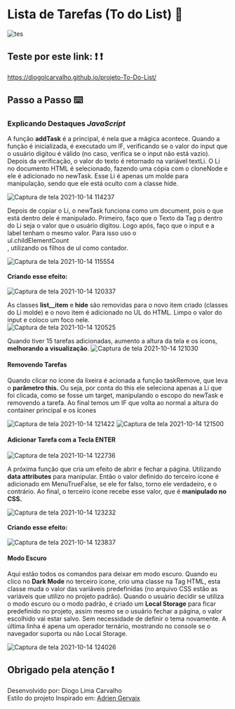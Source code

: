 # Lista de Tarefas (To do List) :open_book:
![tes](https://user-images.githubusercontent.com/84794798/137339113-12ab9938-5237-4e51-962b-88b46f8fa686.jpg)

## Teste por este link: :exclamation: :exclamation:
https://diogolcarvalho.github.io/projeto-To-Do-List/

## Passo a Passo :keyboard:

### Explicando Destaques <i>JavaScript</i>
A função <b>addTask</b> é a principal, é nela que a mágica acontece. Quando a função é inicializada, é executado um IF, verificando se o valor do input que o usuário digitou é válido (no caso, verifica se o input não está vazio). Depois da verificação, o valor do texto é retornado na variável textLi. O Li no documento HTML é selecionado, fazendo uma  cópia com o cloneNode e ele é adicionado no newTask. Esse Li é apenas um molde para manipulação, sendo que ele está oculto com a classe hide. 

![Captura de tela 2021-10-14 114237](https://user-images.githubusercontent.com/84794798/137340649-25be0b07-869a-45d3-80da-4f23c10ac9f4.jpg)

Depois de copiar o Li, o newTask funciona como um document, pois o que está dentro dele é manipulado. Primeiro,  faço que o Texto da Tag p dentro do Li seja o valor que o usuário digitou. Logo após, faço que o input e a label tenham o mesmo valor. Para isso uso o <br>ul.childElementCount</br>, utilizando os filhos de ul como contador.

![Captura de tela 2021-10-14 115554](https://user-images.githubusercontent.com/84794798/137343347-0ad48663-8af4-4cd6-9f7e-c74ddacefedd.png)
<br><br><b>Criando esse efeito:</b> <br><br>
![Captura de tela 2021-10-14 120337](https://user-images.githubusercontent.com/84794798/137344686-8445570b-4fc1-4bbf-b6b3-d20d3c2e14e2.png)

As classes <b>list__item</b> e <b>hide</b> são removidas para o novo item criado (classes do Li molde) e o novo item é adicionado no UL do HTML. Limpo o valor do input e coloco um foco nele.  <br>
![Captura de tela 2021-10-14 120525](https://user-images.githubusercontent.com/84794798/137345022-ead20dbb-ed9c-4020-8456-cf4e6651abb5.png)

Quando tiver 15 tarefas adicionadas, aumento a altura da tela e os icons, <b>melhorando a visualização</b>. 
![Captura de tela 2021-10-14 121030](https://user-images.githubusercontent.com/84794798/137345859-f9bbaa6b-e80a-4306-b9af-b8db105f1d44.png)

#### Removendo Tarefas 

Quando clicar no ícone da lixeira é acionada a função taskRemove, que leva o <b>parâmetro this.</b> Ou seja, por conta do this ele seleciona apenas a Li que foi clicada, como se fosse um target, manipulando o escopo do newTask e removendo a tarefa. Ao final temos um IF que volta ao normal a altura do container principal e os ícones

![Captura de tela 2021-10-14 121422](https://user-images.githubusercontent.com/84794798/137346752-86f4c2c9-f851-40a2-b780-d1f322b9208a.png)
![Captura de tela 2021-10-14 121500](https://user-images.githubusercontent.com/84794798/137346786-7c90ecd3-31be-49d9-89a3-51070b78a02d.png)

#### Adicionar Tarefa com a Tecla ENTER
![Captura de tela 2021-10-14 122736](https://user-images.githubusercontent.com/84794798/137349484-24c148f2-3efd-48de-abec-0c6d519cd91c.png)

A próxima função que cria um efeito de abrir e fechar a página. Utilizando  <b>data attributes</b> para manipular. Então o valor definido do terceiro ícone é adicionado em MenuTrueFalse, se ele for falso, torno ele verdadeiro, e o contrário. Ao final, o terceiro ícone recebe esse valor, que é  <b>manipulado no CSS.</b> 

![Captura de tela 2021-10-14 123232](https://user-images.githubusercontent.com/84794798/137349873-9893ebdf-9f75-4598-8ae6-38216fb83d9f.png)
<br><br><b>Criando esse efeito:</b> <br><br>
![Captura de tela 2021-10-14 123837](https://user-images.githubusercontent.com/84794798/137350915-5d42994e-5b9b-485e-9221-861baacbe557.png)

#### Modo Escuro
Aqui estão todos os comandos para deixar em modo escuro. Quando eu clico no <b>Dark Mode</b> no terceiro ícone, crio uma classe na Tag HTML, esta classe muda o valor das variáveis predefinidas (no arquivo CSS estão as variáveis que utilizo no projeto padrão). Quando o usuário decidir se utiliza o modo escuro ou o modo padrão, é criado um <b>Local Storage</b> para ficar predefinido no projeto, assim mesmo se o usuário fechar a página, o valor escolhido vai estar salvo. Sem necessidade de definir o tema novamente. A última linha é apena um operador ternário, mostrando no console se o navegador suporta ou não Local Storage.  

![Captura de tela 2021-10-14 124026](https://user-images.githubusercontent.com/84794798/137351252-74c39c7b-392d-4e9c-905e-51c38e19be1b.png)

## Obrigado pela atenção :exclamation:
Desenvolvido por: Diogo Lima Carvalho <br>
Estilo do projeto Inspirado em: <a href="https://dribbble.com/adriengervaix" target="_blank">Adrien Gervaix</a>
